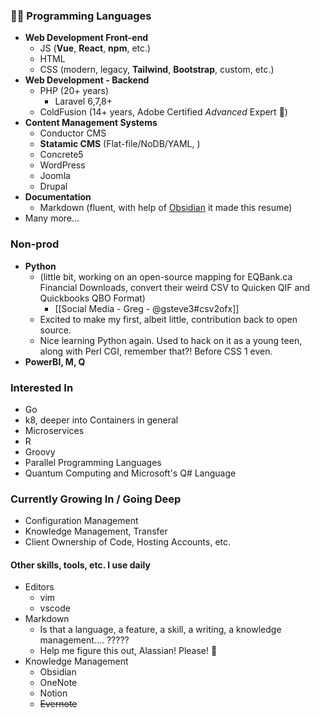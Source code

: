  ### 👩‍💻 Programming Languages

- **Web Development Front-end**
	- JS (**Vue**, **React**, **npm**, etc.)
	- HTML
	- CSS (modern, legacy, **Tailwind**, **Bootstrap**, custom, etc.)
-  **Web Development - Backend**
	- PHP (20+ years)
		- Laravel 6,7,8+
	- ColdFusion (14+ years, Adobe Certified _Advanced_ Expert 💪)
- **Content Management Systems**
	- Conductor CMS
	- **Statamic CMS** (Flat-file/NoDB/YAML, )
	- Concrete5
	- WordPress
	- Joomla
	- Drupal
- **Documentation**
	- Markdown (fluent, with help of [Obsidian](https://obsidian.md/) it made this resume)
- Many more...



### Non-prod
- **Python**
	-  (little bit, working on an open-source mapping for EQBank.ca Financial Downloads, convert their weird CSV to Quicken QIF and Quickbooks QBO Format)
		- [[Social Media - Greg - @gsteve3#csv2ofx]]
	- Excited to make my first, albeit little, contribution back to open source.
	- Nice learning Python again. Used to hack on it as a young teen, along with Perl CGI, remember that?! Before CSS 1 even.
- **PowerBI, M, Q**

### Interested In
- Go
- k8, deeper into Containers in general
- Microservices
- R
- Groovy
- Parallel Programming Languages
- Quantum Computing and Microsoft's Q# Language

### Currently Growing In / Going Deep
- Configuration Management
- Knowledge Management, Transfer
- Client Ownership of Code, Hosting Accounts, etc.



#### Other skills, tools, etc. I use daily


- Editors
	- vim
	- vscode
- Markdown
	- Is that a language, a feature, a skill, a writing, a knowledge management.... ?????
	- Help me figure this out, Alassian! Please! 🙏
- Knowledge Management
	- Obsidian
	- OneNote
	- Notion
	- ~~Evernote~~